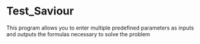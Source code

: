 # Test_Saviour
This program allows you to enter multiple predefined parameters as inputs and outputs the formulas necessary to solve the problem
